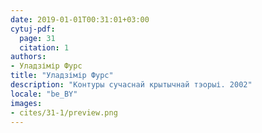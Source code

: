 ```yaml
---
date: 2019-01-01T00:31:01+03:00
cytuj-pdf:
  page: 31
  citation: 1
authors:
- Уладзімір Фурс
title: "Уладзімір Фурс"
description: "Контуры сучаснай крытычнай тэорыі. 2002"
locale: "be_BY"
images:
- cites/31-1/preview.png
---
```

